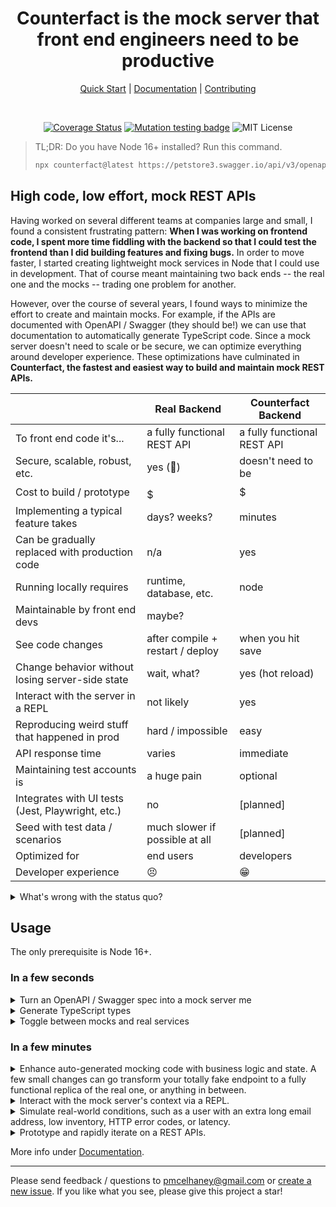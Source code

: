 <div align="center" markdown="1">

# Counterfact is the mock server that front end engineers need to be productive

[Quick Start](./docs/quick-start.md) | [Documentation](./docs/usage.md) | [Contributing](CONTRIBUTING.md)

</div>

<br>

<div align="center"  markdown="1">

[![Coverage Status](https://coveralls.io/repos/github/pmcelhaney/counterfact/badge.svg)](https://coveralls.io/github/pmcelhaney/counterfact) [![Mutation testing badge](https://img.shields.io/endpoint?style=flat&url=https%3A%2F%2Fbadge-api.stryker-mutator.io%2Fgithub.com%2Fpmcelhaney%2Fcounterfact%2Fmain)](https://dashboard.stryker-mutator.io/reports/github.com/pmcelhaney/counterfact/main) ![MIT License](https://img.shields.io/badge/license-MIT-blue)

</div>

> TL;DR: Do you have Node 16+ installed? Run this command.
>
> ```sh copy
> npx counterfact@latest https://petstore3.swagger.io/api/v3/openapi.json api --open
> ```

## High code, low effort, mock REST APIs

Having worked on several different teams at companies large and small, I found a consistent frustrating pattern: **When I was working on frontend code, I spent more time fiddling with the backend so that I could test the frontend than I did building features and fixing bugs.** In order to move faster, I started creating lightweight mock services in Node that I could use in development. That of course meant maintaining two back ends -- the real one and the mocks -- trading one problem for another.

However, over the course of several years, I found ways to minimize the effort to create and maintain mocks. For example, if the APIs are documented with OpenAPI / Swagger (they should be!) we can use that documentation to automatically generate TypeScript code. Since a mock server doesn't need to scale or be secure, we can optimize everything around developer experience. These optimizations have culminated in **Counterfact, the fastest and easiest way to build and maintain mock REST APIs.**

|                                                   | Real Backend                     | Counterfact Backend         |
| ------------------------------------------------- | -------------------------------- | --------------------------- |
| To front end code it's...                         | a fully functional REST API      | a fully functional REST API |
| Secure, scalable, robust, etc.                    | yes (🤞)                         | doesn't need to be          |
| Cost to build / prototype                         | $$$$$                            | $                           |
| Implementing a typical feature takes              | days? weeks?                     | minutes                     |
| Can be gradually replaced with production code    | n/a                              | yes                         |
| Running locally requires                          | runtime, database, etc.          | node                        |
| Maintainable by front end devs                    | maybe?                           |
| See code changes                                  | after compile + restart / deploy | when you hit save           |
| Change behavior without losing server-side state  | wait, what?                      | yes (hot reload)            |
| Interact with the server in a REPL                | not likely                       | yes                         |
| Reproducing weird stuff that happened in prod     | hard / impossible                | easy                        |
| API response time                                 | varies                           | immediate                   |
| Maintaining test accounts is                      | a huge pain                      | optional                    |
| Integrates with UI tests (Jest, Playwright, etc.) | no                               | [planned]                   |
| Seed with test data / scenarios                   | much slower if possible at all   | [planned]                   |
| Optimized for                                     | end users                        | developers                  |
| Developer experience                              | 😣                               | 😁                          |

<details>
<summary>What's wrong with the status quo?</summary>

- A typical web application these days spans multiple microservices, databases, etc. Standing up the whole stack locally takes a lot of effort (and defeats one of the main benefits of microservices).
- It's not uncommon for teams to run the front end locally and point to an API on a dev or QA server. Multiple developers working against the same backend with shared state is a recipe for disaster.
- Getting the back end in a state necessary to test functionality in the front end is tedious and time consuming, if not impossible.
- A mock server can help. But a mock server that returns random or predetermined responses can only get us so far. For testing multiple step workflows, sometimes we need a real server, or something that mimics the behavior of a real server. Ideally, we want something that mimics a real server except when we want it to behave in a controlled, predictable manner.
- From a customer's point of view, the frontend _is_ the app. If we can build the frontend without first having a backend in place, we can reduce cycle time and overproduction significantly.
- On some level, you got into software development because its _fun_. Don't you wish you could spend more time on the fun aspects of writing code and less time on tedious set up and testing?

</ul>

</details>

## Usage

The only prerequisite is Node 16+.

### In a few seconds

<details>
<summary>Turn an OpenAPI / Swagger spec into a mock server me</summary>
Using the Swagger Petstore as an example:

```sh
  npx counterfact ...
```

</details>

<details>
<summary>Generate TypeScript types</summary>
</details>

<details>
<summary> Toggle between mocks and real services</summary>
</details>

### In a few minutes

<details>
<summary>Enhance auto-generated mocking code with business logic and state. A few small changes can go transform your totally fake endpoint to a fully functional replica of the real one, or anything in between.</summary>

</details>

<details>
<summary>Interact with the mock server's context via a REPL.</summary>

</details>

<details>
<summary>Simulate real-world conditions, such as a user with an extra long email address, low inventory, HTTP error codes, or latency.</summary>

</details>

<details>
<summary>Prototype and rapidly iterate on a REST APIs.</summary>

</details>

More info under [Documentation](./docs/usage.md).

---

Please send feedback / questions to pmcelhaney@gmail.com or [create a new issue](https://github.com/pmcelhaney/counterfact/issues/new). If you like what you see, please give this project a star!

